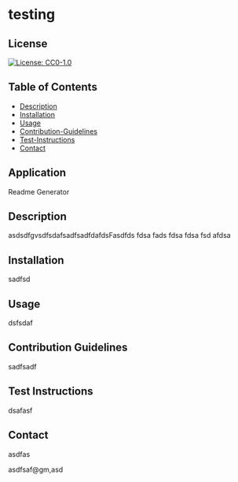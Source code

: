 # testing
  ## License 
 [![License: CC0-1.0](https://licensebuttons.net/l/zero/1.0/80x15.png)](http://creativecommons.org/publicdomain/zero/1.0/)

 ## Table of Contents
 - [Description](#description)
 - [Installation](#installation)
 - [Usage](#usage)
 - [Contribution-Guidelines](#contributionGuidelines)
 - [Test-Instructions](#testInstructions)
 - [Contact](#email)
 
## Application
 Readme Generator

## Description
  asdsdfgvsdfsdafsadfsadfdafdsFasdfds
fdsa
fads
fdsa
fdsa
fsd
afdsa

## Installation
sadfsd


  
## Usage 
dsfsdaf

## Contribution Guidelines
sadfsadf

 ## Test Instructions
dsafasf

## Contact 

asdfas

asdfsaf@gm,asd 

